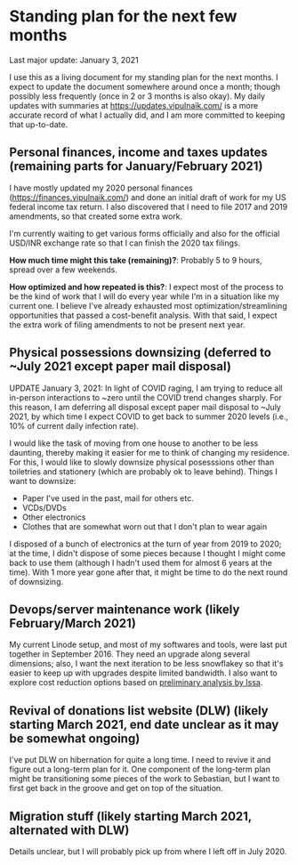 # Standing plan for the next few months

Last major update: January 3, 2021

I use this as a living document for my standing plan for the next
months. I expect to update the document somewhere around once a month;
though possibly less frequently (once in 2 or 3 months is also
okay). My daily updates with summaries at
https://updates.vipulnaik.com/ is a more accurate record of what I
actually did, and I am more committed to keeping that up-to-date.

## Personal finances, income and taxes updates (remaining parts for January/February 2021)

I have mostly updated my 2020 personal finances
(https://finances.vipulnaik.com/) and done an initial draft of work
for my US federal income tax return. I also discovered that I need to
file 2017 and 2019 amendments, so that created some extra work.

I'm currently waiting to get various forms officially and also for the
official USD/INR exchange rate so that I can finish the 2020 tax
filings.

**How much time might this take (remaining)?**: Probably 5 to 9 hours,
spread over a few weekends.

**How optimized and how repeated is this?**: I expect most of the
process to be the kind of work that I will do every year while I'm in
a situation like my current one. I believe I've already exhausted most
optimization/streamlining opportunities that passed a cost-benefit
analysis. With that said, I expect the extra work of filing amendments
to not be present next year.

## Physical possessions downsizing (deferred to ~July 2021 except paper mail disposal)

UPDATE January 3, 2021: In light of COVID raging, I am trying to
reduce all in-person interactions to ~zero until the COVID trend
changes sharply. For this reason, I am deferring all disposal except
paper mail disposal to ~July 2021, by which time I expect COVID to get
back to summer 2020 levels (i.e., 10% of current daily infection
rate).

I would like the task of moving from one house to another to be less
daunting, thereby making it easier for me to think of changing my
residence. For this, I would like to slowly downsize physical
posesssions other than toiletries and stationery (which are probably
ok to leave behind). Things I want to downsize:

* Paper I've used in the past, mail for others etc.
* VCDs/DVDs
* Other electronics
* Clothes that are somewhat worn out that I don't plan to wear again

I disposed of a bunch of electronics at the turn of year from 2019 to
2020; at the time, I didn't dispose of some pieces because I thought I
might come back to use them (although I hadn't used them for almost 6
years at the time). With 1 more year gone after that, it might be time
to do the next round of downsizing.

## Devops/server maintenance work (likely February/March 2021)

My current Linode setup, and most of my softwares and tools, were last
put together in September 2016. They need an upgrade along several
dimensions; also, I want the next iteration to be less snowflakey so
that it's easier to keep up with upgrades despite limited bandwidth. I
also want to explore cost reduction options based on [preliminary
analysis by
Issa](https://github.com/vipulnaik/working-drafts/issues/6).

## Revival of donations list website (DLW) (likely starting March 2021, end date unclear as it may be somewhat ongoing)

I've put DLW on hibernation for quite a long time. I need to revive it
and figure out a long-term plan for it. One component of the long-term
plan might be transitioning some pieces of the work to Sebastian, but
I want to first get back in the groove and get on top of the
situation.

## Migration stuff (likely starting March 2021, alternated with DLW)

Details unclear, but I will probably pick up from where I left off in
July 2020.
